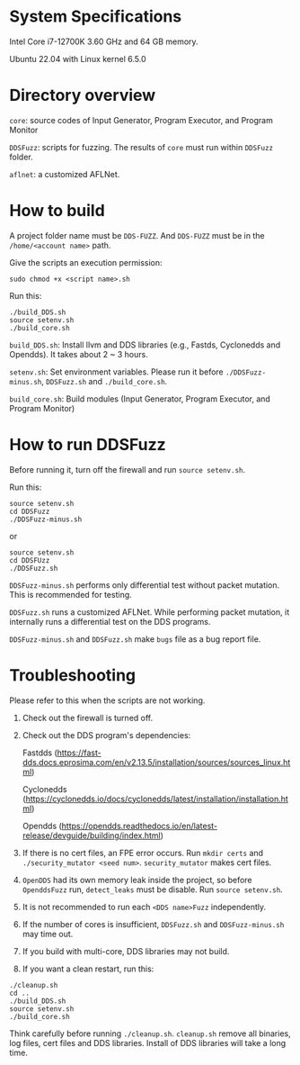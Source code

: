 # System Specifications
Intel Core i7-12700K 3.60 GHz and 64 GB memory.

Ubuntu 22.04 with Linux kernel 6.5.0

# Directory overview
```core```: source codes of Input Generator, Program Executor, and Program Monitor

```DDSFuzz```: scripts for fuzzing. The results of ```core``` must run within ```DDSFuzz``` folder.

```aflnet```: a customized AFLNet.

# How to build
A project folder name must be ```DDS-FUZZ```. And ```DDS-FUZZ``` must be in the ```/home/<account name>``` path.

Give the scripts an execution permission:
```
sudo chmod +x <script name>.sh
```

Run this:
```
./build_DDS.sh
source setenv.sh
./build_core.sh
```

```build_DDS.sh```: Install llvm and DDS libraries (e.g., Fastds, Cyclonedds and Opendds). It takes about 2 ~ 3 hours.

```setenv.sh```: Set environment variables. Please run it before ```./DDSFuzz-minus.sh```, ```DDSFuzz.sh``` and ```./build_core.sh```.

```build_core.sh```: Build modules (Input Generator, Program Executor, and Program Monitor)


# How to run DDSFuzz
Before running it, turn off the firewall and run ```source setenv.sh```.

Run this:
```
source setenv.sh
cd DDSFuzz
./DDSFuzz-minus.sh
```
or
```
source setenv.sh
cd DDSFUzz
./DDSFuzz.sh
```

```DDSFuzz-minus.sh``` performs only differential test without packet mutation. This is recommended for testing.

```DDSFuzz.sh``` runs a customized AFLNet. While performing packet mutation, it internally runs a differential test on the DDS programs.

```DDSFuzz-minus.sh``` and ```DDSFuzz.sh``` make ```bugs``` file as a bug report file.


# Troubleshooting
Please refer to this when the scripts are not working.

1. Check out the firewall is turned off.

2. Check out the DDS program's dependencies:

    Fastdds (https://fast-dds.docs.eprosima.com/en/v2.13.5/installation/sources/sources_linux.html)
    
    Cyclonedds (https://cyclonedds.io/docs/cyclonedds/latest/installation/installation.html)
    
    Opendds (https://opendds.readthedocs.io/en/latest-release/devguide/building/index.html)

3. If there is no cert files, an FPE error occurs.  Run ```mkdir certs``` and ```./security_mutator <seed num>```. ```security_mutator``` makes cert files.

4. ```OpenDDS``` had its own memory leak inside the project, so before ```OpenddsFuzz``` run, ```detect_leaks``` must be disable. Run ```source setenv.sh```.

5. It is not recommended to run each ```<DDS name>Fuzz``` independently.

6. If the number of cores is insufficient, ```DDSFuzz.sh``` and ```DDSFuzz-minus.sh``` may time out.

7. If you build with multi-core, DDS libraries may not build. 

8. If you want a clean restart, run this:
```
./cleanup.sh
cd ..
./build_DDS.sh
source setenv.sh
./build_core.sh

``` 

Think carefully before running ```./cleanup.sh```. ```cleanup.sh``` remove all binaries, log files, cert files and DDS libraries. Install of DDS libraries will take a long time.

